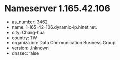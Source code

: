 # Nameserver 1.165.42.106

* as_number: 3462
* name: 1-165-42-106.dynamic-ip.hinet.net.
* city: Chang-hua
* country: TW
* organization: Data Communication Business Group
* version: Unknown
* dnssec: false
